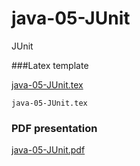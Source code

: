 # java-05-JUnit
JUnit

###Latex template

[java-05-JUnit.tex](https://github.com/fdelgadov/java-05-JUnit/blob/master/latex/java-05-JUnit.tex)

```
java-05-JUnit.tex
```
### PDF presentation
[java-05-JUnit.pdf](https://github.com/fdelgadov/java-05-JUnit/blob/master/latex/java-05-JUnit.pdf)
